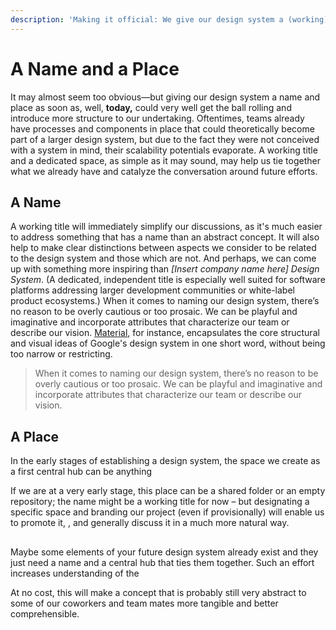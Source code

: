 ```yaml
---
description: 'Making it official: We give our design system a (working) title and a hub.'
---
```


# A Name and a Place

It may almost seem too obvious—but giving our design system a name and place as soon as, well, **today,** could very well get the ball rolling and introduce more structure to our undertaking. Oftentimes, teams already have processes and components in place that could theoretically become part of a larger design system, but due to the fact they were not conceived with a system in mind, their scalability potentials evaporate. A working title and a dedicated space, as simple as it may sound, may help us tie together what we already have and catalyze the conversation around future efforts.

## A Name

A working title will immediately simplify our discussions, as it's much easier to address something that has a name than an abstract concept. It will also help to make clear distinctions between aspects we consider to be related to the design system and those which are not. And perhaps, we can come up with something  more inspiring than _\[Insert company name here\] Design System_. \(A dedicated, independent title is especially well suited for software platforms addressing larger development communities or white-label product ecosystems.\) When it comes to naming our design system, there’s no reason to be overly cautious or too prosaic. We can be playful and imaginative and incorporate attributes that characterize our team or describe our vision. [Material](https://material.io/), for instance, encapsulates the core structural and visual ideas of Google's design system in one short word, without being too narrow or restricting.

> When it comes to naming our design system, there’s no reason to be overly cautious or too prosaic. We can be playful and imaginative and incorporate attributes that characterize our team or describe our vision.

## A Place

In the early stages of establishing a design system, the space we create as a first central hub can be anything

  
If we are at a very early stage, this place can be a shared folder or an empty repository; the name might be a working title for now – but designating a specific space and branding our project \(even if provisionally\) will enable us to promote it, , and generally discuss it in a much more natural way. 

## 

Maybe some elements of your future design system already exist and they just need a name and a central hub that ties them together. Such an effort increases understanding of the 



At no cost, this will make a concept that is probably still very abstract to some of our coworkers and team mates more tangible and better comprehensible.



